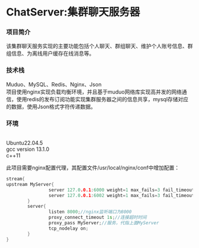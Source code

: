 # ChatServer:集群聊天服务器

### 项目简介
该集群聊天服务实现的主要功能包括个人聊天、群组聊天、维护个人账号信息、群组信息、为离线用户缓存在线消息等。

### 技术栈
Muduo、MySQL、Redis、Nginx、Json
<br>项目使用nginx实现负载均衡环境，并且基于muduo网络库实现高并发的网络通信，使用redis的发布订阅功能实现集群服务器之间的信息共享，mysql存储对应的数据，使用Json格式字符传递数据。

### 环境
<br>Ubuntu22.04.5 <br>gcc version 13.1.0 <br>c++11

此项目需要nginx配置代理，其配置文件/usr/local/nginx/conf中增加配置：
```cpp
stream{
upstream MyServer{
                server 127.0.0.1:6000 weight=1 max_fails=3 fail_timeout=30s;//配置的服务，ip+端口，weight为权重，max_fails为心跳检测失败上线，fail_timeout为连接超时时间
                server 127.0.0.1:6002 weight=1 max_fails=3 fail_timeout=30s;
        }
        server{
                listen 8000;//nginx监听端口为8000
                proxy_connect_timeout 1s;//连接超时时间
                proxy_pass MyServer;//服务，代指上面MyServer
                tcp_nodelay on;
        }
}
```
